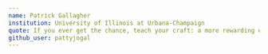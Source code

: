 ```yaml
---
name: Patrick Gallagher
institution: University of Illinois at Urbana-Champaign
quote: If you ever get the chance, teach your craft: a more rewarding experience is hard to find.
github_user: pattyjogal
---
```


